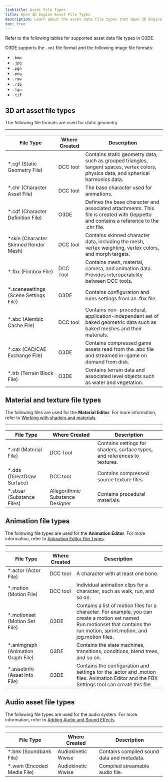 ```yaml
---
linktitle: Asset File Types
title: Open 3D Engine Asset File Types
description: Learn about the asset data file types that Open 3D Engine (O3DE) supports.
toc: true
---
```


Refer to the following tables for supported asset data file types in O3DE.

O3DE supports the `.xml` file format and the following image file formats:
+ `.bmp`
+ `.jpg`
+ `.pgm`
+ `.png`
+ `.raw`
+ `.r16`
+ `.tga`
+ `.tif`

## 3D art asset file types

The following file formats are used for static geometry.


****

| File Type | Where Created | Description |
| --- | --- | --- |
| \*.cgf (Static Geometry File) | DCC tool | Contains static geometry data, such as grouped triangles, tangent spaces, vertex colors, physics data, and spherical harmonics data. |
| \*.chr (Character Asset File) | DCC tool | The base character used for animations. |
| \*.cdf (Character Definition File) | O3DE | Defines the base character and associated attachments. This file is created with Geppetto and contains a reference to the .chr file. |
| \*skin (Character Skinned Render Mesh) | DCC tool | Contains skinned character data, including the mesh, vertex weighting, vertex colors, and morph targets. |
| \*.fbx (Filmbox File) | DCC Tool | Contains mesh, material, camera, and animation data. Provides interoperability between DCC tools. |
| \*.scenesettings (Scene Settings File) | O3DE | Contains configuration and rules settings from an .fbx file.  |
| \*.abc (Alembic Cache File) | DCC tool | Contains non-procedural, application-independent set of baked geometric data such as baked meshes and their materials.  |
| \*.cax (CAD/CAE Exchange File) | O3DE | Contains compressed game assets read from the .abc file and streamed in-game on demand from disk.  |
| \*.trb (Terrain Block File) | O3DE | Contains terrain data and associated level objects such as water and vegetation.  |

## Material and texture file types

The following files are used for the **Material Editor**. For more information, refer to [Working with shaders and materials](/docs/atom-guide/look-dev/materials/).


****

| File Type | Where Created | Description |
| --- | --- | --- |
| \*.mtl (Material File) | DCC Tool |  Contains settings for shaders, surface types, and references to textures.  |
| \*.dds (DirectDraw Surface) | DCC tool | Contains compressed source texture files. |
| \*.sbsar (Substance Files) | Allegorithmic Substance Designer | Contains procedural materials. |

## Animation file types

The following file types are used for the **Animation Editor**. For more information, refer to [Animation Editor File Types](/docs/user-guide/visualization/animation/character-editor/file-types.md).


****

| File Type | Where Created | Description |
| --- | --- | --- |
| \*.actor (Actor File) | DCC tool | A character with at least one bone.  |
| \*.motion (Motion File) | DCC tool | Individual animation clips for a character, such as walk, run, and so on. |
| \*.motionset (Motion Set File) | O3DE | Contains a list of motion files for a character. For example, you can create a motion set named Run.motionset that contains the run.motion, sprint.motion, and jog.motion files. |
| \*.animgraph (Animation Graph File) | O3DE | Contains the state machines, transitions, conditions, blend trees, and so on. |
| \*.assetinfo (Asset Info File) | O3DE | Contains the configuration and settings for the .actor and .motion files. Animation Editor and the FBX Settings tool can create this file.  |

## Audio asset file types

The following file types are used for the audio system. For more information, refer to [Adding Audio and Sound Effects](/docs/user-guide/interactivity/audio/).


****

| File Type | Where Created | Description |
| --- | --- | --- |
| \*.bnk (Soundbank File) | Audiokinetic Wwise | Contains compiled sound data and metadata. |
| \*.wem (Encoded Media File) | Audiokinetic Wwise | Compiled streamable audio file. |
